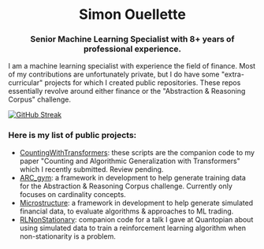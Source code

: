 
<h1 align="center">Simon Ouellette</h1>

</p>

<h3 align="center">Senior Machine Learning Specialist with 8+ years of professional experience.</h3>

I am a machine learning specialist with experience the field of finance. Most of my contributions are unfortunately private, but I do have some "extra-curricular" projects for which I created public repositories. These repos essentially revolve around either finance or the "Abstraction & Reasoning Corpus" challenge.

[![GitHub Streak](https://streak-stats.demolab.com/?user=SimonOuellette35)](https://git.io/streak-stats)

### Here is my list of public projects:
* [CountingWithTransformers](https://github.com/SimonOuellette35/CountingWithTransformers): these scripts are the companion code to my paper "Counting and Algorithmic Generalization with Transformers" which I recently submitted. Review pending.
* [ARC_gym](https://github.com/SimonOuellette35/ARC_gym): a framework in development to help generate training data for the Abstraction & Reasoning Corpus challenge. Currently only focuses on cardinality concepts.
* [Microstructure](https://github.com/SimonOuellette35/Microstructure): a framework in development to help generate simulated financial data, to evaluate algorithms & approaches to ML trading.
* [RLNonStationary](https://github.com/SimonOuellette35/RLNonStationary): companion code for a talk I gave at Quantopian about using simulated data to train a reinforcement learning algorithm when non-stationarity is a problem.
